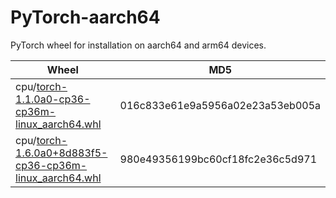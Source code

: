 # PyTorch-aarch64

PyTorch wheel for installation on aarch64 and arm64 devices.

| Wheel | MD5 |
|-|-|
|cpu/[torch-1.1.0a0-cp36-cp36m-linux_aarch64.whl](torch-1.1.0a0-cp36-cp36m-linux_aarch64.whl)|016c833e61e9a5956a02e23a53eb005a|
|cpu/[torch-1.6.0a0+8d883f5-cp36-cp36m-linux_aarch64.whl](torch-1.6.0a0+8d883f5-cp36-cp36m-linux_aarch64.whl)|980e49356199bc60cf18fc2e36c5d971|